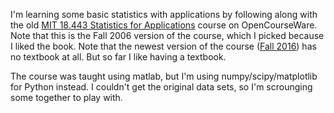 I'm learning some basic statistics with applications by following along with
the old [MIT 18.443 Statistics for
Applications](https://ocw.mit.edu/courses/mathematics/18-443-statistics-for-applications-fall-2006/)
course on OpenCourseWare. Note that this is the Fall 2006 version of the
course, which I picked because I liked the book. Note that the newest version
of the course ([Fall
2016](https://ocw.mit.edu/courses/mathematics/18-650-statistics-for-applications-fall-2016/))
     has no textbook at all. But so far I like having a textbook.

 The course was taught using matlab, but I'm using numpy/scipy/matplotlib for
 Python instead. I couldn't get the original data sets, so I'm scrounging some
 together to play with.
